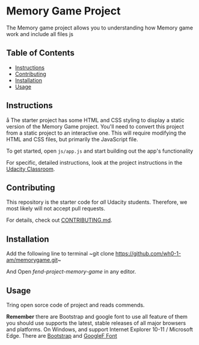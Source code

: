 # Memory Game Project
The Memory game project allows you to understanding how Memory game work and include all files js


## Table of Contents
* [Instructions](#instructions)
* [Contributing](#contributing)
* [Installation](#installation)
* [Usage](#usage)
## Instructions
å
The starter project has some HTML and CSS styling to display a static version of the Memory Game project. You'll need to convert this project from a static project to an interactive one. This will require modifying the HTML and CSS files, but primarily the JavaScript file.

To get started, open `js/app.js` and start building out the app's functionality

For specific, detailed instructions, look at the project instructions in the [Udacity Classroom](https://classroom.udacity.com/me).

## Contributing

This repository is the starter code for _all_ Udacity students. Therefore, we most likely will not accept pull requests.

For details, check out [CONTRIBUTING.md](CONTRIBUTING.md).


## Installation
Add the following line to terminal 
~git clone https://github.com/wh0-1-am/memorygame.git~

And Open *fend-project-memory-game* in any editor. 

## Usage
Tring open sorce code of project and reads commends.

**Remember** there are Bootstrap and google font to use all feature of them you should  use supports the latest, stable releases of all major browsers and platforms. On Windows, and support Internet Explorer 10-11 / Microsoft Edge.
There are [Bootstrap]() and [GoogleF Font](https://fonts.google.com/)